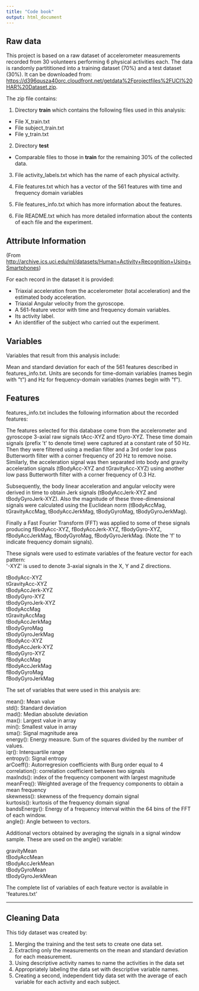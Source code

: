 ```yaml
---
title: "Code book"
output: html_document
---
```

 
Raw data
---

This project is based on a raw dataset of accelerometer measurements recorded from 30 volunteers performing 6 physical activities each. The data is randomly partititioned into a training dataset (70%) and a test dataset (30%). It can be downloaded from: https://d396qusza40orc.cloudfront.net/getdata%2Fprojectfiles%2FUCI%20HAR%20Dataset.zip. 

The zip file contains:  

1. Directory **train** which contains the following files used in this analysis:
- File X_train.txt  
- File subject_train.txt  
- File y_train.txt  

2. Directory **test**  
- Comparable files to those in **train** for the remaining 30% of the collected data.  

3. File activity_labels.txt which has the name of each physical activity.  

4. File features.txt which has a vector of the 561 features with time and frequency domain variables  

5. File features_info.txt which has more information about the features. 

6. File README.txt which has more detailed information about the contents of each file and the experiment.    


## Attribute Information

(From http://archive.ics.uci.edu/ml/datasets/Human+Activity+Recognition+Using+Smartphones)  

For each record in the dataset it is provided: 

- Triaxial acceleration from the accelerometer (total acceleration) and the estimated body acceleration.  
- Triaxial Angular velocity from the gyroscope.   
- A 561-feature vector with time and frequency domain variables.   
- Its activity label.   
- An identifier of the subject who carried out the experiment.  

## Variables

Variables that result from this analysis include:

Mean and standard deviation for each of the 561 features described in features_info.txt. Units are seconds for time-domain variables (names begin with "t") and Hz for frequency-domain variables (names begin with "f").

## Features

features_info.txt includes the following information about the recorded features: 

The features selected for this database come from the accelerometer and gyroscope 3-axial raw signals tAcc-XYZ and tGyro-XYZ. These time domain signals (prefix 't' to denote time) were captured at a constant rate of 50 Hz. Then they were filtered using a median filter and a 3rd order low pass Butterworth filter with a corner frequency of 20 Hz to remove noise. Similarly, the acceleration signal was then separated into body and gravity acceleration signals (tBodyAcc-XYZ and tGravityAcc-XYZ) using another low pass Butterworth filter with a corner frequency of 0.3 Hz.   

Subsequently, the body linear acceleration and angular velocity were derived in time to obtain Jerk signals (tBodyAccJerk-XYZ and tBodyGyroJerk-XYZ). Also the magnitude of these three-dimensional signals were calculated using the Euclidean norm (tBodyAccMag, tGravityAccMag, tBodyAccJerkMag, tBodyGyroMag, tBodyGyroJerkMag).   

Finally a Fast Fourier Transform (FFT) was applied to some of these signals producing fBodyAcc-XYZ, fBodyAccJerk-XYZ, fBodyGyro-XYZ, fBodyAccJerkMag, fBodyGyroMag, fBodyGyroJerkMag. (Note the 'f' to indicate frequency domain signals).   

These signals were used to estimate variables of the feature vector for each pattern:  
'-XYZ' is used to denote 3-axial signals in the X, Y and Z directions.  

tBodyAcc-XYZ  
tGravityAcc-XYZ  
tBodyAccJerk-XYZ  
tBodyGyro-XYZ  
tBodyGyroJerk-XYZ  
tBodyAccMag  
tGravityAccMag  
tBodyAccJerkMag  
tBodyGyroMag  
tBodyGyroJerkMag  
fBodyAcc-XYZ  
fBodyAccJerk-XYZ  
fBodyGyro-XYZ  
fBodyAccMag  
fBodyAccJerkMag  
fBodyGyroMag  
fBodyGyroJerkMag  

The set of variables that were used in this analysis are:

mean(): Mean value  
std(): Standard deviation  
mad(): Median absolute deviation   
max(): Largest value in array  
min(): Smallest value in array  
sma(): Signal magnitude area  
energy(): Energy measure. Sum of the squares divided by the number of values.   
iqr(): Interquartile range   
entropy(): Signal entropy  
arCoeff(): Autorregresion coefficients with Burg order equal to 4  
correlation(): correlation coefficient between two signals  
maxInds(): index of the frequency component with largest magnitude  
meanFreq(): Weighted average of the frequency components to obtain a mean frequency  
skewness(): skewness of the frequency domain signal   
kurtosis(): kurtosis of the frequency domain signal   
bandsEnergy(): Energy of a frequency interval within the 64 bins of the FFT of each window.  
angle(): Angle between to vectors.  

Additional vectors obtained by averaging the signals in a signal window sample. These are used on the angle() variable:

gravityMean  
tBodyAccMean  
tBodyAccJerkMean  
tBodyGyroMean  
tBodyGyroJerkMean  

The complete list of variables of each feature vector is available in 'features.txt'

---
Cleaning Data
---
This tidy dataset was created by:

1. Merging the training and the test sets to create one data set.
2. Extracting only the measurements on the mean and standard deviation for each measurement. 
3. Using descriptive activity names to name the activities in the data set
4. Appropriately labeling the data set with descriptive variable names. 
5. Creating a second, independent tidy data set with the average of each variable for each activity and each subject.
